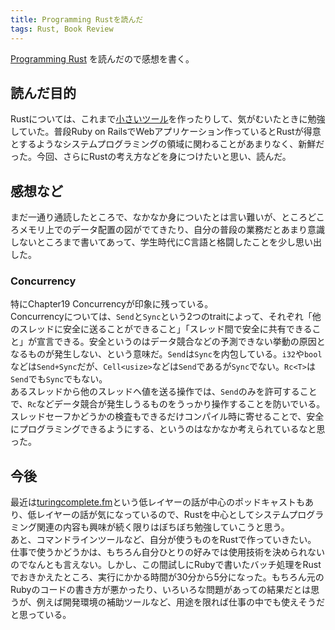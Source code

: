 ```yaml
---
title: Programming Rustを読んだ
tags: Rust, Book Review
---
```


[Programming Rust](http://shop.oreilly.com/product/0636920040385.do) を読んだので感想を書く。<!--more-->

## 読んだ目的
Rustについては、これまで[小さいツール](/posts/2017-04-05-daemonize-gskkserv.html)を作ったりして、気がむいたときに勉強していた。普段Ruby on RailsでWebアプリケーション作っているとRustが得意とするようなシステムプログラミングの領域に関わることがあまりなく、新鮮だった。今回、さらにRustの考え方などを身につけたいと思い、読んだ。

## 感想など
まだ一通り通読したところで、なかなか身についたとは言い難いが、ところどころメモリ上でのデータ配置の図がでてきたり、自分の普段の業務だとあまり意識しないところまで書いてあって、学生時代にC言語と格闘したことを少し思い出した。  

### Concurrency

特にChapter19 Concurrencyが印象に残っている。  
Concurrencyについては、`Send`と`Sync`という2つのtraitによって、それぞれ「他のスレッドに安全に送ることができること」「スレッド間で安全に共有できること」が宣言できる。安全というのはデータ競合などの予測できない挙動の原因となるものが発生しない、という意味だ。`Send`は`Sync`を内包している。`i32`や`bool`などは`Send+Sync`だが、`Cell<usize>`などは`Send`であるが`Sync`でない。`Rc<T>`は`Send`でも`Sync`でもない。  
あるスレッドから他のスレッドヘ値を送る操作では、`Send`のみを許可することで、`Rc`などデータ競合が発生しうるものをうっかり操作することを防いでいる。  
スレッドセーフかどうかの検査もできるだけコンパイル時に寄せることで、安全にプログラミングできるようにする、というのはなかなか考えられているなと思った。

## 今後
最近は[turingcomplete.fm](https://turingcomplete.fm/)という低レイヤーの話が中心のポッドキャストもあり、低レイヤーの話が気になっているので、Rustを中心としてシステムプログラミング関連の内容も興味が続く限りはぼちぼち勉強していこうと思う。  
あと、コマンドラインツールなど、自分が使うものをRustで作っていきたい。  
仕事で使うかどうかは、もちろん自分ひとりの好みでは使用技術を決められないのでなんとも言えない。しかし、この間試しにRubyで書いたバッチ処理をRustでおきかえたところ、実行にかかる時間が30分から5分になった。もちろん元のRubyのコードの書き方が悪かったり、いろいろな問題があっての結果だとは思うが、例えば開発環境の補助ツールなど、用途を限れば仕事の中でも使えそうだと思っている。
